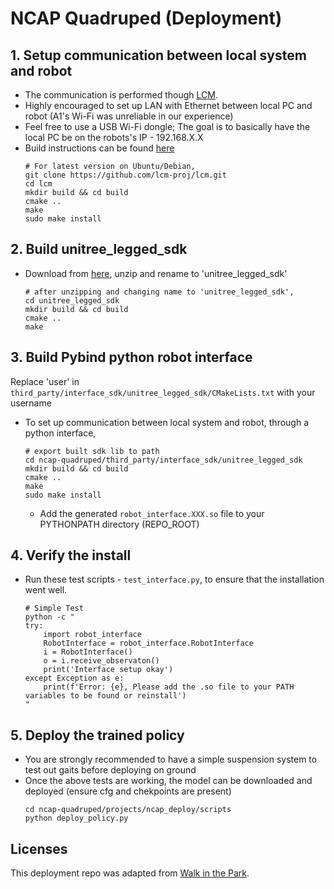 # NCAP Quadruped (Deployment)

## 1. Setup communication between local system and robot
- The communication is performed though [LCM](https://lcm-proj.github.io/lcm/).
- Highly encouraged to set up LAN with Ethernet between local PC and robot (A1's Wi-Fi was unreliable in our experience)
- Feel free to use a USB Wi-Fi dongle; The goal is to basically have the local PC be on the robots's IP - 192.168.X.X
- Build instructions can be found [here](https://lcm-proj.github.io/lcm/content/build-instructions.html)
    ```
    # For latest version on Ubuntu/Debian,
    git clone https://github.com/lcm-proj/lcm.git
    cd lcm
    mkdir build && cd build
    cmake ..
    make
    sudo make install
    ```
    
## 2. Build unitree_legged_sdk
- Download from [here](https://github.com/unitreerobotics/unitree_legged_sdk/releases/tag/v3.3.1), unzip and rename to 'unitree_legged_sdk'
    ```
    # after unzipping and changing name to 'unitree_legged_sdk',
    cd unitree_legged_sdk
    mkdir build && cd build
    cmake ..
    make
    ```

## 3. Build Pybind python robot interface
Replace 'user' in ```third_party/interface_sdk/unitree_legged_sdk/CMakeLists.txt``` with your username 
- To set up communication between local system and robot, through a python interface,
    ```
    # export built sdk lib to path
    cd ncap-quadruped/third_party/interface_sdk/unitree_legged_sdk
    mkdir build && cd build
    cmake ..
    make
    sudo make install
    ```

    - Add the generated ```robot_interface.XXX.so``` file to your PYTHONPATH directory (REPO_ROOT)

## 4. Verify the install
- Run these test scripts - ```test_interface.py```, to ensure that the installation went well.
    ```
    # Simple Test
    python -c "
    try:
        import robot_interface
        RobotInterface = robot_interface.RobotInterface
        i = RobotInterface()
        o = i.receive_observaton()
        print('Interface setup okay')
    except Exception as e:
        print(f'Error: {e}, Please add the .so file to your PATH variables to be found or reinstall')
    "
    ```

## 5. Deploy the trained policy
- You are strongly recommended to have a simple suspension system to test out gaits before deploying on ground
- Once the above tests are working, the model can be downloaded and deployed (ensure cfg and chekpoints are present)
    ```
    cd ncap-quadruped/projects/ncap_deploy/scripts
    python deploy_policy.py
    ```

## Licenses

This deployment repo was adapted from [Walk in the Park](https://github.com/ikostrikov/walk_in_the_park).